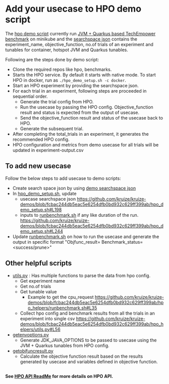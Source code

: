 # Add your usecase to HPO demo script

The [hpo demo script](../hpo_demo_setup.sh) currently run [JVM + Quarkus based TechEmpower benchmark](https://github.com/kruize/benchmarks/tree/master/techempower) on minikube and the [searchspace json](tfb_qrh_search_space.json) contains the experiment_name, objective_function, no.of trials of an experiment and tunables for container, hotspot JVM and Quarkus tunables.

Following are the steps done by demo script:
- Clone the required repos like hpo, benchmarks.
- Starts the HPO service. By default it starts with native mode. To start HPO in docker, run as `./hpo_demo_setup.sh -c docker`.
- Start an HPO experiment by providing the searchspace json.
- For each trial in an experiment, following steps are proceeded in sequential order.
    - Generate the trial config from HPO.
    - Run the usecase by passing the HPO config. Objective_function result and status is expected from the output of usecase.
    - Send the objective_function result and status of the usecase back to HPO.
    - Generate the subsequent trial.
- After completing the total_trials in an experiment, it generates the recommended HPO config.
- HPO configuration and metrics from demo usecase for all trials will be updated in experiment-output.csv


## To add new usecase

Follow the below steps to add usecase to demo scripts:
- Create search space json by using [demo searchspace json](tfb_qrh_search_space.json)
- In [hpo_demo_setup.sh](../hpo_demo_setup.sh), update
    - usecase searchspace json
      https://github.com/kruize/kruize-demos/blob/fcbac244db5eac5e6254dfb0bd932c629ff399ab/hpo_demo_setup.sh#L198
    - inputs to [runbenchmark.sh](runbenchmark.sh) if any like duration of the run.
      https://github.com/kruize/kruize-demos/blob/fcbac244db5eac5e6254dfb0bd932c629ff399ab/hpo_demo_setup.sh#L244
- Update [runbenchmark.sh](runbenchmark.sh) on how to run the usecase and generate the output in specific format "Objfunc_result=<double> Benchmark_status=<success/prune>"


## Other helpful scripts

- [utils.py](utils.py) : Has multiple functions to parse the data from hpo config.
    - Get experiment name
    - Get no.of trials
    - Get tunable value
       - Example to get the cpu_request
            https://github.com/kruize/kruize-demos/blob/fcbac244db5eac5e6254dfb0bd932c629ff399ab/hpo_helpers/runbenchmark.sh#L35
    - Collect hpo config and benchmark results from all the trials in an experiment into single csv 
            https://github.com/kruize/kruize-demos/blob/fcbac244db5eac5e6254dfb0bd932c629ff399ab/hpo_helpers/utils.py#L56
- [getenvoptions.py](getenvoptions.py)
    - Generate  JDK_JAVA_OPTIONS to be passed to usecase using the JVM + Quarkus tunables from HPO config.
- [getobjfuncresult.py](getobjfuncresult.py)
     - Calculate the objective function result based on the results generated by usecase and variables defined in objective function.

##
**See [HPO API ReadMe](https://github.com/kruize/hpo/blob/main/design/API.md) for more details on HPO API.**

